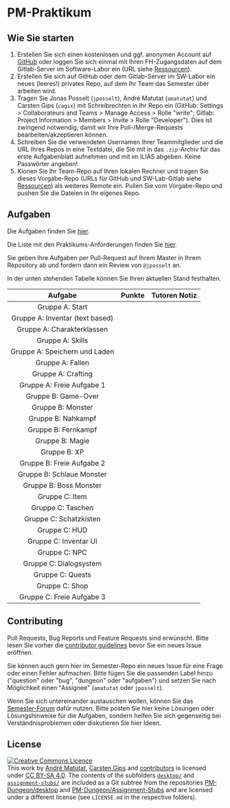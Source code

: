 # PM-Praktikum

## Wie Sie starten

1.  Erstellen Sie sich einen kostenlosen und ggf. anonymen Account auf [GitHub](https://github.com/)
    oder loggen Sie sich einmal mit Ihren FH-Zugangsdaten auf dem Gitlab-Server im Software-Labor
    ein (URL siehe [Ressourcen](https://nbl.fh-bielefeld.de/elearning/data/FH-Bielefeld/lm_data/lm_1271733/org/resources/)).
2.  Erstellen Sie sich auf GitHub oder dem Gitlab-Server im SW-Labor ein neues (leeres!) privates Repo,
    auf dem Ihr Team das Semester über arbeiten wird.
3.  Tragen Sie Jonas Posselt (`jposselt`), André Matutat (`amatutat`) und Carsten Gips (`cagix`)
    mit Schreibrechten in Ihr Repo ein (GitHub: Settings > Collaborateurs and Teams > Manage Access > Rolle "write";
    Gitlab: Project Information > Members > Invite > Rolle "Developer").
    Dies ist zwingend notwendig, damit wir Ihre Pull-/Merge-Requests bearbeiten/akzeptieren
    können.
4.  Schreiben Sie die verwendeten Usernamen Ihrer Teammitglieder und die URL Ihres Repos in eine
    Textdatei, die Sie mit in das `.zip`-Archiv für das erste Aufgabenblatt aufnehmen und mit im ILIAS abgeben. Keine Passwörter
    angeben!
5.  Klonen Sie Ihr Team-Repo auf Ihren lokalen Rechner und tragen Sie dieses Vorgabe-Repo (URLs für GitHub und SW-Lab-Gitlab siehe
    [Ressourcen](https://nbl.fh-bielefeld.de/elearning/data/FH-Bielefeld/lm_data/lm_1271733/org/resources/)) als weiteres Remote ein. Pullen Sie
    vom Vorgabe-Repo und pushen Sie die Dateien in Ihr eigenes Repo.

## Aufgaben

Die Aufgaben finden Sie [hier](https://nbl.fh-bielefeld.de/elearning/data/FH-Bielefeld/lm_data/lm_1271733/assignments/).

Die Liste mit den Praktikums-Anforderungen finden Sie [hier](https://nbl.fh-bielefeld.de/elearning/data/FH-Bielefeld/lm_data/lm_1271733/org/grading/).

Sie geben Ihre Aufgaben per Pull-Request auf Ihrem Master in Ihrem Repository ab und fordern dann ein Review von `@jposselt` an.

In der unten stehenden Tabelle können Sie Ihren aktuellen Stand festhalten.


| Aufgabe                         | Punkte | Tutoren Notiz |
|:-------------------------------:|:------:|:-------------:|
| Gruppe A: Start                 |        |               |
| Gruppe A: Inventar (text based) |        |               |
| Gruppe A: Charakterklassen      |        |               |
| Gruppe A: Skills                |        |               |
| Gruppe A: Speichern und Laden   |        |               |
| Gruppe A: Fallen                |        |               |
| Gruppe A: Crafting              |        |               |
| Gruppe A: Freie Aufgabe 1       |        |               |
| Gruppe B: Game-Over             |        |               |
| Gruppe B: Monster               |        |               |
| Gruppe B: Nahkampf              |        |               |
| Gruppe B: Fernkampf             |        |               |
| Gruppe B: Magie                 |        |               |
| Gruppe B: XP                    |        |               |
| Gruppe B: Freie Aufgabe 2       |        |               |
| Gruppe B: Schlaue Monster       |        |               |
| Gruppe B: Boss Monster          |        |               |
| Gruppe C: Item                  |        |               |
| Gruppe C: Taschen               |        |               |
| Gruppe C: Schatzkisten          |        |               |
| Gruppe C: HUD                   |        |               |
| Gruppe C: Inventar UI           |        |               |
| Gruppe C: NPC                   |        |               |
| Gruppe C: Dialogsystem          |        |               |
| Gruppe C: Quests                |        |               |
| Gruppe C: Shop                  |        |               |
| Gruppe C: Freie Aufgabe 3       |        |               |


## Contributing

Pull Requests, Bug Reports und Feature Requests sind erwünscht. Bitte lesen Sie vorher die [contributor guidelines](https://github.com/PM-Dungeon/core/blob/master/CONTRIBUTING.md) bevor Sie ein neues Issue eröffnen.

Sie können auch gern hier im Semester-Repo ein neues Issue für eine Frage oder einen Fehler aufmachen. Bitte fügen Sie die passenden Label hinzu ("question" oder "bug", "dungeon" oder "aufgaben") und setzen Sie nach Möglichkeit einen "Assignee" (`amatutat` oder `jposselt`).

Wenn Sie sich untereinander austauschen wollen, können Sie das [Semester-Forum](https://github.com/PM-Dungeon/pm-s22-vorgaben/discussions) dafür nutzen. Bitte posten Sie hier keine Lösungen oder Lösungshinweise für die Aufgaben, sondern helfen Sie sich gegenseitig bei Verständnisproblemen oder diskutieren Sie hier Ideen.


## License

<!-- https://creativecommons.org/choose/ -->
<a rel="license" href="http://creativecommons.org/licenses/by-sa/4.0/"><img alt="Creative Commons Licence" style="border-width:0" src="https://i.creativecommons.org/l/by-sa/4.0/88x31.png" /></a><br />This work by <a xmlns:cc="http://creativecommons.org/ns#" href="https://github.com/AMatutat" property="cc:attributionName" rel="cc:attributionURL">André Matutat</a>, <a xmlns:cc="http://creativecommons.org/ns#" href="https://github.com/cagix" property="cc:attributionName" rel="cc:attributionURL">Carsten Gips</a> and <a href="https://github.com/PM-Dungeon/pm-s22-vorgaben/graphs/contributors">contributors</a> is licensed under <a rel="license" href="http://creativecommons.org/licenses/by-sa/4.0/">CC BY-SA 4.0</a>.
The contents of the subfolders [`desktop/`](./desktop/) and [`assignment-stubs/`](./assignment-stubs/) are included as a Git subtree from the repositories [PM-Dungeon/desktop](https://github.com/PM-Dungeon/desktop) and [PM-Dungeon/Assignment-Stubs](https://github.com/PM-Dungeon/Assignment-Stubs) and are licensed under a different license (see `LICENSE.md` in the respective folders).
